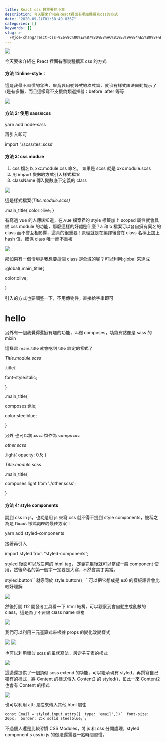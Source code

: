 ```yaml
---
title: React css 最重要的小事
description: 今天要來介紹在React裡面有哪幾種撰寫css的方式
date: "2020-09-14T01:38:49.836Z"
categories: []
keywords: []
slug: >-
  /@joe-chang/react-css-%E6%9C%80%E9%87%8D%E8%A6%81%E7%9A%84%E5%B0%8F%E4%BA%8B-a4575385a89
---
```


![](./img/1__wGhTs__hQTdIV5ItghC__oiw.jpeg)

今天要來介紹在 React 裡面有哪幾種撰寫 css 的方式

#### 方法 1:inline-style：

這是我最不習慣的寫法，畢竟要用駝峰式的格式寫，就沒有樣式語法自動提示了(是有多懶，而且這樣寫不支援偽類選擇器：before :after 等等

![](./img/1__1j6ygmcPA6v5KPWW1Loedg.png)

#### 方法 2: 使用 sass/scss

yarn add node-sass

再引入即可

import './scss/test.scss'

#### 方法 3: css module

1.  css 檔名以 xxx.module.css 命名， 如果是 scss 就是 xxx.module.scss
2.  用 import 變數的方式引入樣式檔案
3.  className 傳入變數底下定義的 class

![](./img/1__eWjEQe6Brx9gYFHIADWxAg.png)

這是樣式檔案(_Title.module.scss)_

.main_title{ color:olive; }

有寫過 vue 的人應該知道，在.vue 檔案裡的 style 標籤加上 scoped 屬性就會具備 css module 的功能，那麼這樣的好處是什麼？a 和 b 檔案可以各自擁有同名的 class 而不會互相影響，這真的很重要！原理就是在編譯後會在 class 名稱上加上 hash 值，確保 class 唯一而不重複

![](./img/1__3CLCSyEERkSE0ASG8yWffQ.png)

那如果有一個情境是我想要這個 class 是全域的呢？可以利用:global 來達成

:global(.main_title){

color:olive;

}

引入的方式也要調整一下，不用傳物件，直接給字串即可

<h1 className ="main\_title">hello</h1>

另外有一個我覺得還挺有趣的功能，叫做 composes，功能有點像是 sass 的 mixin

這樣寫 main_title 就會吃到 title 設定的樣式了

_Title.module.scss_

.title{

font-style:italic;

}

.main_title{

composes:title;

color:steelblue;

}

另外 也可以將.scss 檔作為 composes

_other.scss_

.light{ opacity: 0.5; }

_Title.module.scss_

.main_title{

composes:light from './other.scss';

}

#### 方法 4: style components

說到 css in js，也就是用 js 來寫 css 就不得不提到 style components，被稱之為是 React 樣式處理的最佳方案！

yarn add styled-components

接著再引入

import styled from “styled-components”;

styled 後面可以放任何的 html tag， 定義完畢後就可以當成一般 component 使用，然後命名的第一個字一定要是大寫，不然會美丁美當。

styled.button\`\` 就等同於 style.button()，\`\`可以把它想成是 es6 的樣板語言會比較好理解

![](./img/1__dnGbyn7b__t4ymv8pP6H9pQ.png)

然後打開 f12 開發者工具看一下 html 結構，可以觀察到會自動生成亂數的 class，這是為了不要讓 class name 重複

![](./img/1__9MYyVMXRlD5xDDmIZimKEw.png)

我們可以利用三元運算式來根據 props 的變化改變樣式

![](./img/1__HY1bMCNifXAuG5i5F2lhWA.png)
![](./img/1__SattgUCtOAtS4N5t2JyLvQ.png)

也可以利用類似 scss 的巢狀寫法，設定子元素的樣式

![](./img/1__J8sZ__EmpZZh07sPg34__0Og.png)

這邊還提供了一個類似 scss extend 的功能，可以繼承現有 styled，再撰寫自己獨有的樣式，將 Content 的樣式傳入 Content2 的 styled()，如此一來 Content2 也會有 Content 的樣式

![](./img/1__dAc9IN6tbEF5wrdwjYgr0w.png)

也可以利用 attr 屬性來傳入其他 html 屬性

```
const Email = styled.input.attrs({  type: 'email',})`  font-size: 20px;  border: 2px solid steelblue;`;
```

不過個人還是比較習慣 CSS Modules，將 js 和 css 分開處理，styled component s css in js 的做法還需要一點時間習慣。
